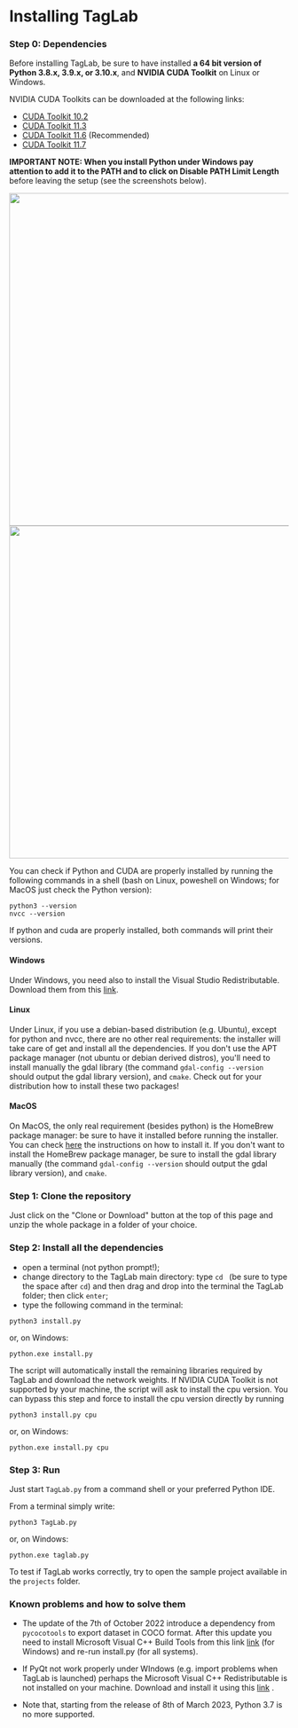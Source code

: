 # Installing TagLab

### Step 0: Dependencies

Before installing TagLab, be sure to have installed __a 64 bit version of Python 3.8.x, 3.9.x, or 3.10.x__, and __NVIDIA CUDA Toolkit__ on Linux or Windows.

NVIDIA CUDA Toolkits can be downloaded at the following links:

* [CUDA Toolkit 10.2](https://developer.nvidia.com/cuda-10.2-download-archive)<br>
* [CUDA Toolkit 11.3](https://developer.nvidia.com/cuda-11.3.0-download-archive)<br>
* [CUDA Toolkit 11.6](https://developer.nvidia.com/cuda-11-6-0-download-archive) (Recommended)<br>
* [CUDA Toolkit 11.7](https://developer.nvidia.com/cuda-11-7-0-download-archive)<br>

__IMPORTANT NOTE: When you install Python under Windows pay attention to add it to the PATH and to click on Disable PATH Limit Length__ before leaving the setup (see the screenshots below). 

<p align="center"">
<img src="https://github.com/cnr-isti-vclab/TagLab/blob/main/docs/python-installation-add-to-PATH.png" width=600px>
<img src="https://github.com/cnr-isti-vclab/TagLab/blob/main/docs/python-disable-path-length-limit.png" width=600px>
</p>

You can check if Python and CUDA are properly installed by running the following commands in a shell (bash on Linux, poweshell on Windows; for MacOS just check the Python version):

```
python3 --version
nvcc --version
```
If python and cuda are properly installed, both commands will print their versions.

#### Windows

Under Windows, you need also to install the Visual Studio Redistributable. Download them from this [link](https://learn.microsoft.com/en-us/cpp/windows/latest-supported-vc-redist?view=msvc-170). 

#### Linux

Under Linux, if you use a debian-based distribution (e.g. Ubuntu), except for python and nvcc, there are no other real requirements: the installer will take care of get and install all the dependencies. If you don't use the APT package manager (not ubuntu or debian derived distros), you'll need to install manually the gdal library (the command `gdal-config --version` should output the gdal library version), and `cmake`. Check out for your distribution how to install these two packages!

#### MacOS

On MacOS, the only real requirement (besides python) is the HomeBrew package manager: be sure to have it installed before running the installer. You can check [here](https://brew.sh/) the instructions on how to install it. If you don't want to install the HomeBrew package manager, be sure to install the gdal library manually (the command `gdal-config --version` should output the gdal library version), and `cmake`.

### Step 1: Clone the repository
Just click on the "Clone or Download" button at the top of this page and unzip the whole package in a folder of your choice.

### Step 2: Install all the dependencies

- open a terminal (not python prompt!);
- change directory to the TagLab main directory: type `cd ` (be sure to type the space after `cd`) and then drag and drop into the terminal the TagLab folder; then click `enter`;
- type the following command in the terminal:

```
python3 install.py
```
or, on Windows:

```
python.exe install.py
```

The script will automatically install the remaining libraries required by TagLab and download the network weights.
If NVIDIA CUDA Toolkit is not supported by your machine, the script will ask to install the cpu version.
You can bypass this step and force to install the cpu version directly by running
```
python3 install.py cpu
```
or, on Windows:

```
python.exe install.py cpu
```

### Step 3: Run
Just start `TagLab.py` from a command shell or your preferred Python IDE.

From a terminal simply write:

```
python3 TagLab.py
```
or, on Windows:

```
python.exe taglab.py
```

To test if TagLab works correctly, try to open the sample project available in the `projects` folder.


### Known problems and how to solve them

* The update of the 7th of October 2022 introduce a dependency from `pycocotools` to export dataset in COCO format. After this update you need
to install Microsoft Visual C++ Build Tools from this link [link](https://visualstudio.microsoft.com/visual-cpp-build-tools) (for Windows) and re-run install.py (for all systems). 

* If PyQt not work properly under WIndows (e.g. import problems when TagLab is launched) perhaps the Microsoft Visual C++ Redistributable is not installed on your machine. Download and install it using this [link](https://aka.ms/vs/17/release/vc_redist.x64.exe) .

* Note that, starting from the release of 8th of March 2023, Python 3.7 is no more supported.



